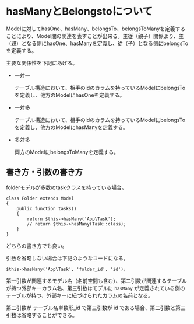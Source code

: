 # hasManyとBelongstoについて



Modelに対してhasOne、hasMany、belongsTo、belongsToManyを定義することにより、Model間の関連を表すことが出来る。主従（親子）関係より、主（親）となる側にhasOne、hasManyを定義し、従（子）となる側にbelongsToを定義する。



主要な関係性を下記にあげる。

- 一対一

  テーブル構造において、相手のidのカラムを持っているModelにbelongsToを定義し、他方のModelにhasOneを定義する。

- 一対多

  テーブル構造において、相手のidのカラムを持っているModelにbelongsToを定義し、他方のModelにhasManyを定義する。

- 多対多

  両方のModelにbelongsToManyを定義する。



## 書き方・引数の書き方



folderモデルが多数のtaskクラスを持っている場合。

```
class Folder extends Model
{
    public function tasks()
    {
        return $this->hasMany('App\Task');
        // return $this->hasMany(Task::class);
    }
}
```



どちらの書き方でも良い。

引数を省略しない場合は下記のようなコードになる。

```
$this->hasMany('App\Task', 'folder_id', 'id');
```



第一引数が関連するモデル名（名前空間も含む）、第二引数が関連するテーブルが持つ外部キーカラム名、第三引数はモデルに `hasMany` が定義されている側のテーブルが持つ、外部キーに紐づけられたカラムの名前となる。



第二引数が テーブル名単数形_id で第三引数が id である場合、第二引数と第三引数は省略することができる。